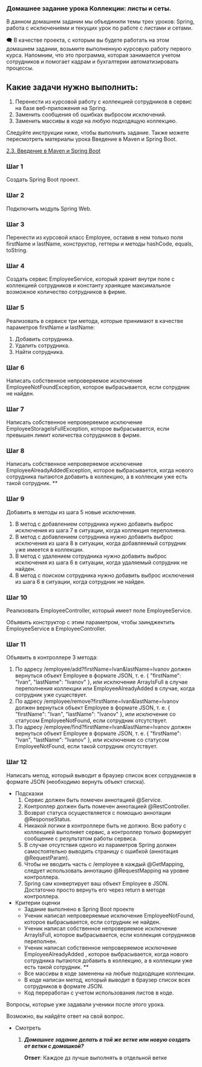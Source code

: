 ### Домашнее задание урока Коллекции: листы и сеты. 
В данном домашнем задании мы объединили темы трех уроков: Spring, работа с исключениями и текущих урок по работе с листами и сетами.
 
 
🗨️ В качестве проекта, с которым вы будете работать на этом домашнем задании, возьмите выполненную курсовую работу первого курса. 
Напомним, что это программа, которая занимается учетом сотрудников и помогает кадрам и бухгалтерии автоматизировать процессы.

 
## Какие задачи нужно выполнить:

1. Перенести из курсовой работу с коллекцией сотрудников в сервис на базе веб-приложения на Spring. 
2. Заменить сообщения об ошибках выбросом исключений.  
3. Заменить массивы в коде на любую подходящую коллекцию. 

Следуйте инструкции ниже, чтобы выполнить задание. Также можете пересмотреть материалы урока Введение в Maven и Spring Boot. 

[2.3. Введение в Maven и Spring Boot](https://www.notion.so/2-3-Maven-Spring-Boot-47f2a78b04da43b1acb0c68fd1a0e93b?pvs=21) 

### Шаг 1

Создать Spring Boot проект.

### Шаг 2

Подключить модуль Spring Web.

### Шаг 3

Перенести из курсовой класс Employee, оставив в нем только поля firstName и lastName, конструктор, геттеры и методы hashCode, equals, toString.

### Шаг 4

Создать сервис EmployeeService, который хранит внутри поле с коллекцией сотрудников и константу хранящее максимальное возможное количество сотрудников в фирме.

### Шаг 5

Реализовать в сервисе три метода, которые принимают в качестве параметров firstName и lastName:

1. Добавить сотрудника.
2. Удалить сотрудника.
3. Найти сотрудника.

### Шаг 6

Написать собственное непроверяемое исключение EmployeeNotFoundException, которое выбрасывается, если сотрудник не найден. 

### Шаг 7

Написать собственное непроверяемое исключение EmployeeStorageIsFullException, которое выбрасывается, если превышен лимит количества сотрудников в фирме.

### Шаг 8

Написать собственное непроверяемое исключение EmployeeAlreadyAddedException, которое выбрасывается, когда нового сотрудника пытаются добавить в коллекцию, а в коллекции уже есть такой сотрудник.  **

### Шаг 9

Добавить в методы из шага 5 новые исключения.

1. В метод с добавлением сотрудника нужно добавить выброс исключения из шага 7 в ситуации, когда коллекция переполнена.
2. В метод с добавлением сотрудника нужно добавить выброс исключения из шага 8 в ситуации, когда добавляемый сотрудник уже имеется в коллекции.
3. В метод с удалением сотрудника нужно добавить выброс исключения из шага 6 в ситуации, когда удаляемый сотрудник не найден.
4. В метод с поиском сотрудника нужно добавить выброс исключения из шага 6 в ситуации, когда сотрудник не найден.

### Шаг 10

Реализовать EmployeeController, который имеет поле EmployeeService. 

Объявить конструктор с этим параметром, чтобы заинджектить EmployeeService в EmployeeController.

### Шаг 11

Объявить в контроллере 3 метода:

1. По адресу /employee/add?firstName=Ivan&lastName=Ivanov должен вернуться объект Employee в формате JSON, т. е. { "firstName": "Ivan", "lastName": "Ivanov" }, или исключение ArrayIsFull в случае переполнения коллекции или EmployeeAlreadyAdded в случае, когда сотрудник уже существует.
2. По адресу /employee/remove?firstName=Ivan&lastName=Ivanov должен вернуться объект Employee в формате JSON, т. е. { "firstName": "Ivan", "lastName": "Ivanov" }, или исключение со статусом EmployeeNotFound, если сотрудник отсутствует.
3. По адресу /employee/find?firstName=Ivan&lastName=Ivanov должен вернуться объект Employee в формате JSON, т. е. { "firstName": "Ivan", "lastName": "Ivanov" }, или исключение со статусом EmployeeNotFound, если такой сотрудник отсутствует.

### Шаг 12

Написать метод, который выводит в браузер список всех сотрудников в формате JSON (необходимо вернуть объект списка). 

- Подсказки
    1. Сервис должен быть помечен аннотацией @Service.
    2. Контроллер должен быть помечен аннотацией @RestController.
    3. Возврат статуса осуществляется с помощью аннотации @ResponseStatus.
    4. Никакой логики в контроллере быть не должно. Всю работу с коллекцией выполняет сервис, а контроллер только формирует сообщение с результатом работы сервиса.
    5. В случае отсутствия одного из параметров Spring должен самостоятельно выводить страницу с ошибкой (аннотация @RequestParam).
    6. Чтобы не вводить часть с /employee в каждый @GetMapping, следует использовать аннотацию @RequestMapping на уровне контроллера.
    7. Spring сам конвертирует ваш объект Employee в JSON. Достаточно просто вернуть его через return в методе контроллера.
- Критерии оценки
    - Задание выполнено в Spring Boot проекте
    - Ученик написал непроверяемые исключение EmployeeNotFound, которое выбрасывается, если сотрудник не найден.
    - Ученик написал собственное непроверяемое исключение ArrayIsFull, которое выбрасывается, если коллекция сотрудников переполнен.
    - Ученик написал  собственное непроверяемое исключение EmployeeAlreadyAdded , которое выбрасывается, когда нового сотрудника пытаются добавить в коллекцию, а в коллекции уже есть такой сотрудник.  **
    - Все массивы в коде заменены на любые подходящие коллекции.
    - В коде написан метод, который выводит в браузер список всех сотрудников в формате JSON.
    - Код переработан с учетом использования листов в коде.
    

 

Вопросы, которые уже задавали ученики после этого урока. 

Возможно, вы найдёте ответ на свой вопрос.

- Смотреть
    1. ***Домашнее задание делать в той же ветке или новую создать от ветки с домашкой?***
        
        **Ответ**:  Каждое дз лучше выполнять в отдельной ветке
